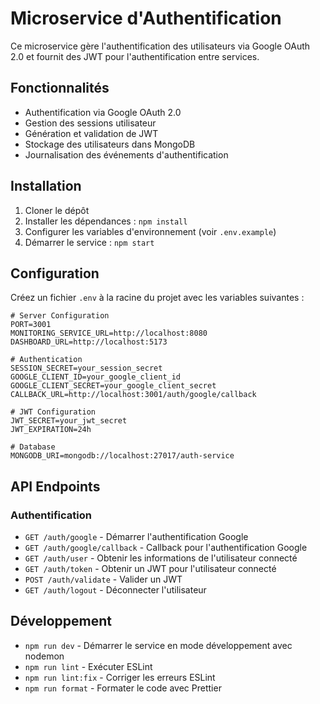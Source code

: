 # Microservice d'Authentification

Ce microservice gère l'authentification des utilisateurs via Google OAuth 2.0 et fournit des JWT pour l'authentification entre services.

## Fonctionnalités

- Authentification via Google OAuth 2.0
- Gestion des sessions utilisateur
- Génération et validation de JWT
- Stockage des utilisateurs dans MongoDB
- Journalisation des événements d'authentification

## Installation

1. Cloner le dépôt
2. Installer les dépendances : `npm install`
3. Configurer les variables d'environnement (voir `.env.example`)
4. Démarrer le service : `npm start`

## Configuration

Créez un fichier `.env` à la racine du projet avec les variables suivantes :

```
# Server Configuration
PORT=3001
MONITORING_SERVICE_URL=http://localhost:8080
DASHBOARD_URL=http://localhost:5173

# Authentication
SESSION_SECRET=your_session_secret
GOOGLE_CLIENT_ID=your_google_client_id
GOOGLE_CLIENT_SECRET=your_google_client_secret
CALLBACK_URL=http://localhost:3001/auth/google/callback

# JWT Configuration
JWT_SECRET=your_jwt_secret
JWT_EXPIRATION=24h

# Database
MONGODB_URI=mongodb://localhost:27017/auth-service
```

## API Endpoints

### Authentification

- `GET /auth/google` - Démarrer l'authentification Google
- `GET /auth/google/callback` - Callback pour l'authentification Google
- `GET /auth/user` - Obtenir les informations de l'utilisateur connecté
- `GET /auth/token` - Obtenir un JWT pour l'utilisateur connecté
- `POST /auth/validate` - Valider un JWT
- `GET /auth/logout` - Déconnecter l'utilisateur

## Développement

- `npm run dev` - Démarrer le service en mode développement avec nodemon
- `npm run lint` - Exécuter ESLint
- `npm run lint:fix` - Corriger les erreurs ESLint
- `npm run format` - Formater le code avec Prettier 